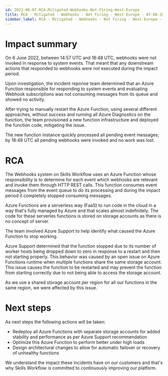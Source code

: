 ```yaml
---
id: 2022-06-07-RCA-Mitigated-Webhooks-Not-Firing-West-Europe
title: RCA - Mitigated - Webhooks - Not Firing - West Europe - 07-06-2022
sidebar_label: RCA - Mitigated - Webhooks - Not Firing - West Europe - 07-06-2022
---
```


# Impact summary

On 6 June 2022, between 14:57 UTC and 18:48 UTC, webhooks were not invoked in response to system events. 
That meant that any downstream actions that responded to webhooks were not executed during the impact period.

Upon investigation, the incident reponse team determined that an Azure Function responsible for responding to system events and evaluating Webhook subscriptions was not consuming messages from its queue and showed no activity.

After trying to manually restart the Azure Function, using several different approaches, without success and running all Azure Diagnostics on the function, the team provisioned a new function infrastructure and deployed the function code, mitigating the issue.

The new function instance quickly processed all pending event messages; by 18:48 UTC all pending webhooks were invoked and no work was lost.

# RCA

The Webhooks system on Skills Workflow uses an Azure Function whose responsibility is to determine for each event which webhooks are relevant and invoke them through HTTP REST calls. This function consumes event messages from the event queue to do its processing and during the impact period it completely stopped consuming messages.

Azure Functions are a serverless way (FaaS) to run code in the cloud in a way that's fully managed by Azure and that scales almost indefinitely. The code for these serverles functions is stored on storage accounts as there is no concept of server.

The team involved Azure Support to help identify what caused the Azure Function to stop working.

Azure Support determined that the function stopped due to its number of worker hosts being dropped down to zero in response to a restart and then not starting properly. 
This behavior was caused by an open issue on Azure Functions runtime when multiple functions share the same storage account. This issue causes the function to be restarted and may prevent the function from starting correctly due to not being able to access the storage account.

As we use a shared storage account per region for all our functions in the same region, we were affected by this issue.

# Next steps

As next steps the following actions will be taken:
- Redeploy all Azure Functions with separate storage accounts for added stability and performance as per Azure Support recommendation
- Optimize this Azure Function to perform better under high loads
- Design architectural changes to allow for automatic failover or recovery of unhealthy functions

We understand the impact these incidents have on our customers and that's why Skills Workflow is committed to continuously improving our platform.